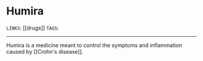 # Humira
`LINKS`: [[drugs]]
`TAGS`: 

---
Humira is a medicine meant to control the symptoms and inflammation caused by [[Crohn's disease]]. 